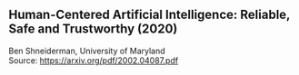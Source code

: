 Human-Centered Artificial Intelligence: Reliable, Safe and Trustworthy (2020)
--
Ben Shneiderman, University of Maryland
<br>
Source: https://arxiv.org/pdf/2002.04087.pdf
